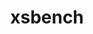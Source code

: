 ---
title: "xsbench"
layout: cache
categories: [package, v0.18.1]
meta: {"versions": ["19"], "compilers": ["gcc@=7.3.1"], "oss": ["amzn2"], "platforms": ["linux"], "targets": ["aarch64", "graviton2", "x86_64_v3", "x86_64_v4"], "stacks": ["aws-ahug", "aws-ahug-aarch64", "root"], "num_specs": 4, "num_specs_by_stack": {"root": 4, "aws-ahug": 2, "aws-ahug-aarch64": 2}}
spec_details: [{"hash": "d6pho4j7zlce53ueuylpsgs6aardoh6i", "compiler": "gcc@=7.3.1", "versions": ["19"], "os": "amzn2", "platform": "linux", "target": "x86_64_v3", "variants": ["+mpi", "+openmp"], "stacks": ["root", "aws-ahug"], "size": "-", "tarball": "https://binaries.spack.io/v0.18.1/build_cache/linux-amzn2-x86_64_v3/gcc-7.3.1/xsbench-19/linux-amzn2-x86_64_v3-gcc-7.3.1-xsbench-19-d6pho4j7zlce53ueuylpsgs6aardoh6i.spack"}, {"hash": "nbngfwxip5vhqhqfxzppk7xkej6vs4hw", "compiler": "gcc@=7.3.1", "versions": ["19"], "os": "amzn2", "platform": "linux", "target": "x86_64_v4", "variants": ["+mpi", "+openmp"], "stacks": ["root", "aws-ahug"], "size": "-", "tarball": "https://binaries.spack.io/v0.18.1/build_cache/linux-amzn2-x86_64_v4/gcc-7.3.1/xsbench-19/linux-amzn2-x86_64_v4-gcc-7.3.1-xsbench-19-nbngfwxip5vhqhqfxzppk7xkej6vs4hw.spack"}, {"hash": "rr6unefe3pucchq4s4ihdewdllvdceke", "compiler": "gcc@=7.3.1", "versions": ["19"], "os": "amzn2", "platform": "linux", "target": "graviton2", "variants": ["+mpi", "+openmp"], "stacks": ["root", "aws-ahug-aarch64"], "size": "-", "tarball": "https://binaries.spack.io/v0.18.1/build_cache/linux-amzn2-graviton2/gcc-7.3.1/xsbench-19/linux-amzn2-graviton2-gcc-7.3.1-xsbench-19-rr6unefe3pucchq4s4ihdewdllvdceke.spack"}, {"hash": "3s5st6vgfbyb4t74gasjwnt7xxllecuy", "compiler": "gcc@=7.3.1", "versions": ["19"], "os": "amzn2", "platform": "linux", "target": "aarch64", "variants": ["+mpi", "+openmp"], "stacks": ["root", "aws-ahug-aarch64"], "size": "-", "tarball": "https://binaries.spack.io/v0.18.1/build_cache/linux-amzn2-aarch64/gcc-7.3.1/xsbench-19/linux-amzn2-aarch64-gcc-7.3.1-xsbench-19-3s5st6vgfbyb4t74gasjwnt7xxllecuy.spack"}]
---